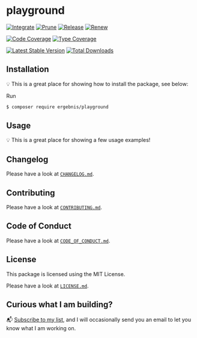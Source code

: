 # playground

[![Integrate](https://github.com/ergebnis/playground/workflows/Integrate/badge.svg)](https://github.com/ergebnis/playground/actions)
[![Prune](https://github.com/ergebnis/playground/workflows/Prune/badge.svg)](https://github.com/ergebnis/playground/actions)
[![Release](https://github.com/ergebnis/playground/workflows/Release/badge.svg)](https://github.com/ergebnis/playground/actions)
[![Renew](https://github.com/ergebnis/playground/workflows/Renew/badge.svg)](https://github.com/ergebnis/playground/actions)

[![Code Coverage](https://codecov.io/gh/ergebnis/playground/branch/main/graph/badge.svg)](https://codecov.io/gh/ergebnis/playground)
[![Type Coverage](https://shepherd.dev/github/ergebnis/playground/coverage.svg)](https://shepherd.dev/github/ergebnis/playground)

[![Latest Stable Version](https://poser.pugx.org/ergebnis/playground/v/stable)](https://packagist.org/packages/ergebnis/playground)
[![Total Downloads](https://poser.pugx.org/ergebnis/playground/downloads)](https://packagist.org/packages/ergebnis/playground)

## Installation

:bulb: This is a great place for showing how to install the package, see below:

Run

```sh
$ composer require ergebnis/playground
```

## Usage

:bulb: This is a great place for showing a few usage examples!

## Changelog

Please have a look at [`CHANGELOG.md`](CHANGELOG.md).

## Contributing

Please have a look at [`CONTRIBUTING.md`](.github/CONTRIBUTING.md).

## Code of Conduct

Please have a look at [`CODE_OF_CONDUCT.md`](https://github.com/ergebnis/.github/blob/main/CODE_OF_CONDUCT.md).

## License

This package is licensed using the MIT License.

Please have a look at [`LICENSE.md`](LICENSE.md).

## Curious what I am building?

:mailbox_with_mail: [Subscribe to my list](https://localheinz.com/projects/), and I will occasionally send you an email to let you know what I am working on.
